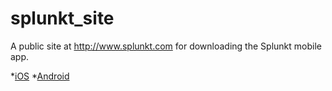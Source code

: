 # splunkt_site

A public site at http://www.splunkt.com for downloading the Splunkt mobile app.

*[iOS](https://github.com/himynamesdave/splunkt_ios)
*[Android](https://github.com/himynamesdave/splunkt_android)
